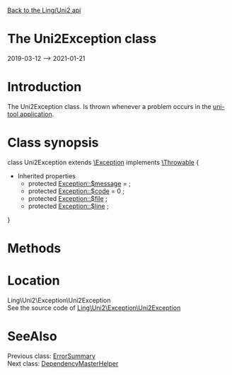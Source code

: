 [Back to the Ling/Uni2 api](https://github.com/lingtalfi/Uni2/blob/master/doc/api/Ling/Uni2.md)



The Uni2Exception class
================
2019-03-12 --> 2021-01-21






Introduction
============

The Uni2Exception class.
Is thrown whenever a problem occurs in the [uni-tool application](https://github.com/lingtalfi/Uni2/blob/master/doc/api/Ling/Uni2/Application/UniToolApplication.md).



Class synopsis
==============


class <span class="pl-k">Uni2Exception</span> extends [\Exception](http://php.net/manual/en/class.exception.php) implements [\Throwable](http://php.net/manual/en/class.throwable.php) {

- Inherited properties
    - protected  [Exception::$message](#property-message) =  ;
    - protected  [Exception::$code](#property-code) = 0 ;
    - protected  [Exception::$file](#property-file) ;
    - protected  [Exception::$line](#property-line) ;

}






Methods
==============






Location
=============
Ling\Uni2\Exception\Uni2Exception<br>
See the source code of [Ling\Uni2\Exception\Uni2Exception](https://github.com/lingtalfi/Uni2/blob/master/Exception/Uni2Exception.php)



SeeAlso
==============
Previous class: [ErrorSummary](https://github.com/lingtalfi/Uni2/blob/master/doc/api/Ling/Uni2/ErrorSummary/ErrorSummary.md)<br>Next class: [DependencyMasterHelper](https://github.com/lingtalfi/Uni2/blob/master/doc/api/Ling/Uni2/Helper/DependencyMasterHelper.md)<br>
